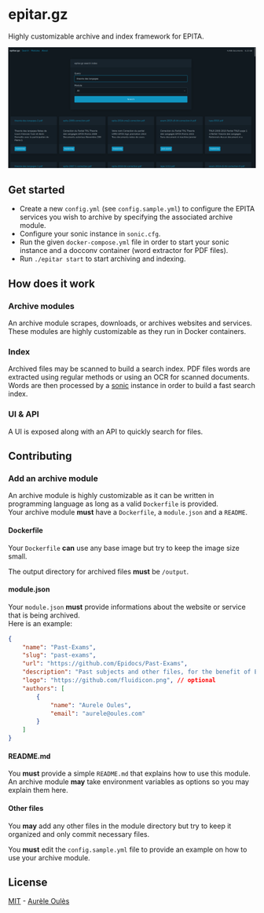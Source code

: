 # epitar.gz
Highly customizable archive and index framework for EPITA.

![](./docs/screenshot.png)

## Get started
* Create a new `config.yml` (see `config.sample.yml`) to configure the EPITA services you wish to archive by specifying the associated archive module.  
* Configure your sonic instance in `sonic.cfg`.
* Run the given `docker-compose.yml` file in order to start your sonic instance and a docconv container (word extractor for PDF files).
* Run `./epitar start` to start archiving and indexing.

## How does it work

### Archive modules
An archive module scrapes, downloads, or archives websites and services. These modules are highly customizable as they run in Docker containers.

### Index
Archived files may be scanned to build a search index.
PDF files words are extracted using regular methods or using an OCR for scanned documents.  
Words are then processed by a [sonic](https://github.com/valeriansaliou/sonic) instance in order to build a fast search index.

### UI & API
A UI is exposed along with an API to quickly search for files.

## Contributing

### Add an archive module

An archive module is highly customizable as it can be written in programming language as long as a valid `Dockerfile` is provided.  
Your archive module **must** have a `Dockerfile`, a `module.json` and a `README`.

#### Dockerfile
Your `Dockerfile` **can** use any base image but try to keep the image size small.

The output directory for archived files **must** be `/output`.

#### module.json
Your `module.json` **must** provide informations about the website or service that is being archived.  
Here is an example:  
```json
{
    "name": "Past-Exams",
    "slug": "past-exams",
    "url": "https://github.com/Epidocs/Past-Exams",
    "description": "Past subjects and other files, for the benefit of EPITA students. ",
    "logo": "https://github.com/fluidicon.png", // optional
    "authors": [
        {
            "name": "Aurele Oules",
            "email": "aurele@oules.com"
        }
    ]
}
```

#### README.md
You **must** provide a simple `README.md` that explains how to use this module.  
An archive module **may** take environment variables as options so you may explain them here.

#### Other files
You **may** add any other files in the module directory but try to keep it organized and only commit necessary files.

You **must** edit the `config.sample.yml` file to provide an example on how to use your archive module.

## License
[MIT](https://github.com/aureleoules/bitcandle/blob/master/LICENSE) - [Aurèle Oulès](https://www.aureleoules.com)
